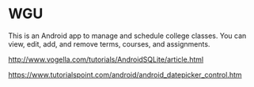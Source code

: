 # WGU

This is an Android app to manage and schedule college classes. You can view, edit, add, and remove terms, courses, and assignments.

http://www.vogella.com/tutorials/AndroidSQLite/article.html

https://www.tutorialspoint.com/android/android_datepicker_control.htm
